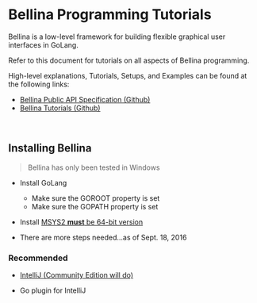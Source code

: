 # Bellina Programming Tutorials

Bellina is a low-level framework for building flexible graphical user interfaces in GoLang.

Refer to this document for tutorials on all aspects of Bellina programming.

High-level explanations, Tutorials, Setups, and Examples can be found at the following links:

 * [Bellina Public API Specification (Github)](https://github.com/amortaza/go-bellina)
 * [Bellina Tutorials (Github)](https://github.com/amortaza/go-bellina-tutorials)
 
&nbsp;

## Installing Bellina

> Bellina has only been tested in Windows

* Install GoLang
	* Make sure the GOROOT property is set
    * Make sure the GOPATH property is set
    
* Install [MSYS2 **must** be 64-bit version](https://msys2.github.io/)

* There are more steps needed...as of Sept. 18, 2016

### Recommended

* [IntelliJ (Community Edition will do)](https://www.jetbrains.com/idea/)

* Go plugin for IntelliJ


